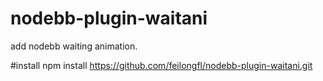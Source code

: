 # nodebb-plugin-waitani
add nodebb waiting animation.

#install 
    npm install https://github.com/feilongfl/nodebb-plugin-waitani.git
